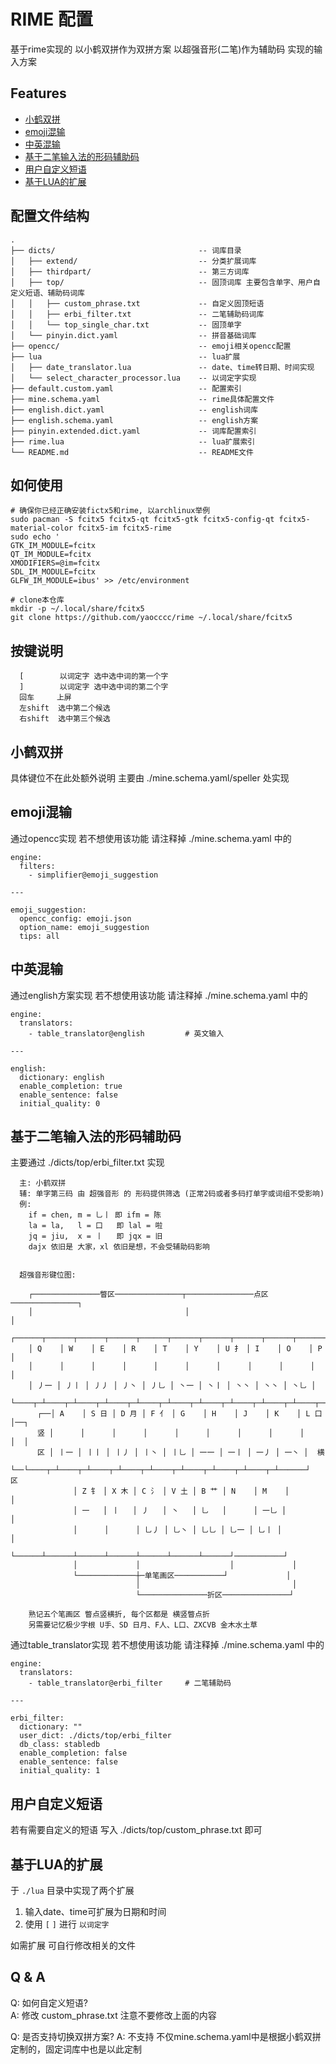 # RIME 配置

基于rime实现的 以小鹤双拼作为双拼方案 以超强音形(二笔)作为辅助码 实现的输入方案

## Features

- [小鹤双拼](#小鹤双拼)
- [emoji混输](#emoji混输)
- [中英混输](#中英混输)
- [基于二笔输入法的形码辅助码](#基于二笔输入法的形码辅助码)
- [用户自定义短语](#用户自定义短语) 
- [基于LUA的扩展](#基于LUA的扩展)

## 配置文件结构

```plaintext
.
├── dicts/                                -- 词库目录
│   ├── extend/                           -- 分类扩展词库
│   ├── thirdpart/                        -- 第三方词库
│   ├── top/                              -- 固顶词库 主要包含单字、用户自定义短语、辅助码词库
│   │   ├── custom_phrase.txt             -- 自定义固顶短语
│   │   ├── erbi_filter.txt               -- 二笔辅助码词库
│   │   └── top_single_char.txt           -- 固顶单字
│   └── pinyin.dict.yaml                  -- 拼音基础词库
├── opencc/                               -- emoji相关opencc配置
├── lua                                   -- lua扩展
│   ├── date_translator.lua               -- date、time转日期、时间实现
│   └── select_character_processor.lua    -- 以词定字实现
├── default.custom.yaml                   -- 配置索引
├── mine.schema.yaml                      -- rime具体配置文件
├── english.dict.yaml                     -- english词库
├── english.schema.yaml                   -- english方案
├── pinyin.extended.dict.yaml             -- 词库配置索引
├── rime.lua                              -- lua扩展索引
└── README.md                             -- README文件
```

## 如何使用

```shell
# 确保你已经正确安装fictx5和rime, 以archlinux举例
sudo pacman -S fcitx5 fcitx5-qt fcitx5-gtk fcitx5-config-qt fcitx5-material-color fcitx5-im fcitx5-rime
sudo echo '
GTK_IM_MODULE=fcitx
QT_IM_MODULE=fcitx
XMODIFIERS=@im=fcitx
SDL_IM_MODULE=fcitx
GLFW_IM_MODULE=ibus' >> /etc/environment

# clone本仓库
mkdir -p ~/.local/share/fcitx5
git clone https://github.com/yaocccc/rime ~/.local/share/fcitx5
```

## 按键说明

```plaintext
  [        以词定字 选中选中词的第一个字
  ]        以词定字 选中选中词的第二个字
  回车     上屏
  左shift  选中第二个候选
  右shift  选中第三个候选
```

## 小鹤双拼

具体键位不在此处额外说明 主要由 ./mine.schema.yaml/speller 处实现

## emoji混输

通过opencc实现 若不想使用该功能 请注释掉 ./mine.schema.yaml 中的

```plaintext
engine:
  filters:
    - simplifier@emoji_suggestion

---

emoji_suggestion:
  opencc_config: emoji.json
  option_name: emoji_suggestion
  tips: all
```

## 中英混输

通过english方案实现 若不想使用该功能 请注释掉 ./mine.schema.yaml 中的

```plaintext
engine:
  translators:
    - table_translator@english         # 英文输入

---

english:
  dictionary: english
  enable_completion: true
  enable_sentence: false
  initial_quality: 0
```

## 基于二笔输入法的形码辅助码

主要通过 ./dicts/top/erbi_filter.txt 实现

```plaintext
  主: 小鹤双拼
  辅: 单字第三码 由 超强音形 的 形码提供筛选 (正常2码或者多码打单字或词组不受影响)
  例:
    if = chen, m = 乚丨 即 ifm = 陈
    la = la,   l = 口   即 lal = 啦
    jq = jiu,  x = 丨   即 jqx = 旧
    dajx 依旧是 大家，xl 依旧是想，不会受辅助码影响


  超强音形键位图:

    ┌───────────────瞥区───────────────┬───────────────点区───────────────┐
    │                                  │                                  │
    ┌──────┬──────┬──────┬──────┬──────┬──────┬──────┬──────┬──────┬──────┐
    │ Q    │ W    │ E    │ R    │ T    │ Y    │ U 扌 │ I    │ O    │ P    │
    │      │      │      │      │      │      │      │      │      │      │
    │ 丿一 │ 丿丨 │ 丿丿 │ 丿丶 │ 丿乚 │ 丶一 │ 丶丨 │ 丶丶 │ 丶丶 │ 丶乚 │
    └────┬─┴────┬─┴────┬─┴────┬─┴────┬─┴────┬─┴────┬─┴────┬─┴────┬─┴────┬─┘
      ┌──│ A    │ S 日 │ D 月 │ F 亻 │ G    │ H    │ J    │ K    │ L 口 │──┐
      竖 │      │      │      │      │      │      │      │      │      │  │
      区 │ 丨一 │ 丨丨 │ 丨丿 │ 丨丶 │ 丨乚 │ 一一 │ 一丨 │ 一丿 │ 一丶 │  横
      └──└────┬─┴────┬─┴────┬─┴────┬─┴────┬─┴────┬─┴────┬─┴────┬─┴──────┘  区
              │ Z 钅 │ X 木 │ C 氵 │ V 土 │ B 艹 │ N    │ M    │           │
              │ 一   │ 丨   │ 丿   │ 丶   │ 乚   │      │ 一乚 │           │
              │      │      │ 乚丿 │ 乚丶 │ 乚乚 │ 乚一 │ 乚丨 │           │
              └──────┴──────┴──────┴──────┴──────┴──────┴──────┘───────────┘
              │             │                    │             │
              └─────────────┼─单笔画区───────────┘             │
                            │                                  │
                            └───────────────折区───────────────┘

    熟记五个笔画区 瞥点竖横折, 每个区都是 横竖瞥点折
    另需要记忆极少字根 U手、SD 日月、F人、L口、ZXCVB 金木水土草
```

通过table_translator实现 若不想使用该功能 请注释掉 ./mine.schema.yaml 中的

```plaintext
engine:
  translators:
    - table_translator@erbi_filter     # 二笔辅助码

---

erbi_filter:
  dictionary: ""
  user_dict: ./dicts/top/erbi_filter
  db_class: stabledb
  enable_completion: false
  enable_sentence: false
  initial_quality: 1
```

## 用户自定义短语

若有需要自定义的短语 写入 ./dicts/top/custom_phrase.txt 即可

## 基于LUA的扩展

于 `./lua` 目录中实现了两个扩展

1. 输入date、time可扩展为日期和时间
2. 使用 `[` `]` 进行 `以词定字`

如需扩展 可自行修改相关的文件

## Q & A

Q: 如何自定义短语?  
A: 修改 custom_phrase.txt 注意不要修改上面的内容  

Q: 是否支持切换双拼方案?
A: 不支持 不仅mine.schema.yaml中是根据小鹤双拼定制的，固定词库中也是以此定制  
